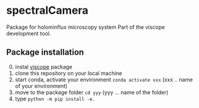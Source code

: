 # spectralCamera
Package for holominflux microscopy system
Part of the viscope development tool.


## Package installation
0. instal [viscope](https://github.com/ondrejstranik/viscope) package
1. clone this repository on your local machine
2. start conda, activate your environment `conda activate xxx` (xxx .. name of your environment)
3. move to the package folder `cd yyy` (yyy ... name of the folder)
4. type `python -m pip install -e.`

